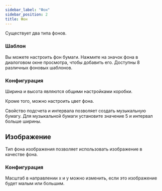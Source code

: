 ```yaml
---
sidebar_label: "Фон"
sidebar_position: 2
title: Фон
---
```


Существует два типа фонов.

### Шаблон

Вы можете настроить фон бумаги. Нажмите на значок фона в диалоговом окне просмотра, чтобы добавить его. Доступны 8 различных фоновых шаблонов.

### Конфигурация

Ширина и высота являются общими настройками коробки.

Кроме того, можно настроить цвет фона.

Свойство подсчета и интервала позволяет создать музыкальную бумагу. Для музыкальной бумаги установите значение 5 и интервал больше ширины.

## Изображение

Тип фона изображения позволяет использовать изображение в качестве фона.

### Конфигурация

Масштаб в направлении x и y можно изменить, если это изображение будет малым или большим.
